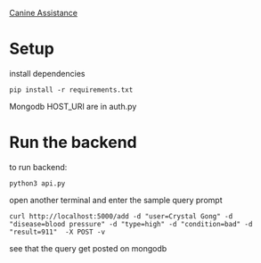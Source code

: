 [Canine Assistance](https://www.canineassistants.org/)
# Setup
install dependencies
```
pip install -r requirements.txt
```
Mongodb HOST_URI are in auth.py
# Run the backend
to run backend:
```
python3 api.py
```
open another terminal and enter the sample query prompt
```
curl http://localhost:5000/add -d "user=Crystal Gong" -d "disease=blood pressure" -d "type=high" -d "condition=bad" -d "result=911"  -X POST -v
```
see that the query get posted on mongodb
